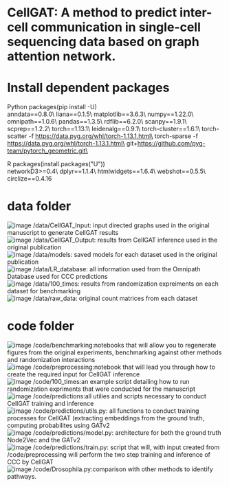# CellGAT: A method to predict inter-cell communication in single-cell sequencing data based on graph attention network.

# Install dependent packages
Python packages(pip install -U)                                
    anndata==0.8.0\ liana==0.1.5\ matplotlib==3.6.3\  numpy==1.22.0\ 
    omnipath==1.0.6\  pandas==1.3.5\   rdflib==6.2.0\  scanpy==1.9.1\ 
    scprep==1.2.2\  torch==1.13.1\ leidenalg==0.9.1\  torch-cluster==1.6.1\ 
    torch-scatter -f https://data.pyg.org/whl/torch-1.13.1.html\
    torch-sparse -f https://data.pyg.org/whl/torch-1.13.1.html\
    git+https://github.com/pyg-team/pytorch_geometric.git\

R packages(install.packages("U"))\
    networkD3>=0.4\ dplyr==1.1.4\ htmlwidgets==1.6.4\ webshot==0.5.5\ circlize==0.4.16

# data folder
![image](https://github.com/wuzhenao/CellGAT/assets/114455899/49a2ec9d-8d51-4b1c-afb3-7caacdfa347c)      /data/CellGAT_Input: input directed graphs used in the original manuscript to generate CellGAT results  
![image](https://github.com/wuzhenao/CellGAT/assets/114455899/50dc8311-09ae-4157-b437-01bac93d2fa8)      /data/CellGAT_Output: results from CellGAT inference used in the original publication    
![image](https://github.com/wuzhenao/CellGAT/assets/114455899/68c9452f-3859-43e3-9300-c00edcae1023)      /data/models: saved models for each dataset used in the original publication   
![image](https://github.com/wuzhenao/CellGAT/assets/114455899/14551e80-5c95-411f-aa9f-164600dfdac6)      /data/LR_database: all information used from the Omnipath Database used for CCC predictions    
![image](https://github.com/wuzhenao/CellGAT/assets/114455899/e7dba5bd-cea9-4599-a8f5-1e7c445e0509)      /data/100_times: results from randomization expreiments on each dataset for benchmarking   
![image](https://github.com/wuzhenao/CellGAT/assets/114455899/5574639c-b4fa-4fe6-92f6-46441d00ca28)      /data/raw_data: original count matrices from each dataset  

# code folder
![image](https://github.com/wuzhenao/CellGAT/assets/114455899/49a2ec9d-8d51-4b1c-afb3-7caacdfa347c) /code/benchmarking:notebooks that will allow you to regenerate figures from the original experiments, benchmarking against other methods and randomization interactions  
![image](https://github.com/wuzhenao/CellGAT/assets/114455899/49a2ec9d-8d51-4b1c-afb3-7caacdfa347c) /code/preprocessing:notebook that will lead you through how to create the required input for CellGAT inference   
![image](https://github.com/wuzhenao/CellGAT/assets/114455899/49a2ec9d-8d51-4b1c-afb3-7caacdfa347c) /code/100_times:an example script detailing how to run randomization expriments that were conducted for the manuscript   
![image](https://github.com/wuzhenao/CellGAT/assets/114455899/49a2ec9d-8d51-4b1c-afb3-7caacdfa347c) /code/predictions:all utilies and scripts necessary to conduct  CellGAT training and inference  
![image](https://github.com/wuzhenao/CellGAT/assets/114455899/49a2ec9d-8d51-4b1c-afb3-7caacdfa347c) /code/predictions/utils.py: all functions to conduct training processes for  CellGAT (extracting embeddings from the ground truth, computing probabilites using GATv2   
![image](https://github.com/wuzhenao/CellGAT/assets/114455899/49a2ec9d-8d51-4b1c-afb3-7caacdfa347c) /code/predictions/model.py: architecture for both the ground truth Node2Vec and the GATv2  
![image](https://github.com/wuzhenao/CellGAT/assets/114455899/49a2ec9d-8d51-4b1c-afb3-7caacdfa347c) /code/predictions/train.py: script that will, with input created from /code/preprocessing will perform the two step training and inference of CCC by  CellGAT  
![image](https://github.com/wuzhenao/CellGAT/assets/114455899/49a2ec9d-8d51-4b1c-afb3-7caacdfa347c) /code/Drosophila.py:comparison with other methods to identify pathways.



    
